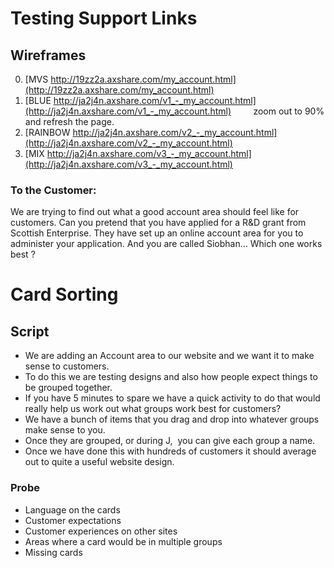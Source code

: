 # Testing Support Links


## Wireframes

0. [MVS http://19zz2a.axshare.com/my_account.html](http://19zz2a.axshare.com/my_account.html)
1. [BLUE http://ja2j4n.axshare.com/v1_-_my_account.html](http://ja2j4n.axshare.com/v1_-_my_account.html)         zoom out to 90% and refresh the page.
2. [RAINBOW http://ja2j4n.axshare.com/v2_-_my_account.html](http://ja2j4n.axshare.com/v2_-_my_account.html)
3. [MIX http://ja2j4n.axshare.com/v3_-_my_account.html](http://ja2j4n.axshare.com/v3_-_my_account.html)

### To the Customer:  
We are trying to find out what a good account area should feel like for customers.
Can you pretend that you have applied for a R&D grant from Scottish Enterprise. 
They have set up an online account area for you to administer your application.
And you are called Siobhan…
Which one works best ?

# Card Sorting
## Script

* We are adding an Account area to our website and we want it to make sense to customers. 
* To do this we are testing designs and also how people expect things to be grouped together.
* If you have 5 minutes to spare we have a quick activity to do that would really help us work out what groups work best for customers?
* We have a bunch of items that you drag and drop into whatever groups make sense to you.
* Once they are grouped, or during J,  you can give each group a name. 
* Once we have done this with hundreds of customers it should average out to quite a useful website design. 

### Probe
* Language on the cards
* Customer expectations
* Customer experiences on other sites
* Areas where a card would be in multiple groups
* Missing cards

